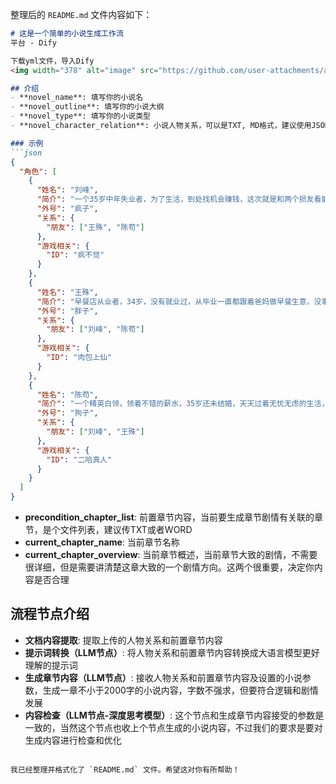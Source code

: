 整理后的 `README.md` 文件内容如下：

```markdown
# 这是一个简单的小说生成工作流
平台 - Dify

下载yml文件，导入Dify
<img width="378" alt="image" src="https://github.com/user-attachments/assets/b755366f-d493-48bb-9490-0c252f30ccc8" />

## 介绍
- **novel_name**: 填写你的小说名
- **novel_outline**: 填写你的小说大纲
- **novel_type**: 填写你的小说类型
- **novel_character_relation**: 小说人物关系，可以是TXT, MD格式，建议使用JSON格式

### 示例
```json
{
  "角色": [
    {
      "姓名": "刘峰",
      "简介": "一个35岁中年失业者，为了生活，到处找机会赚钱，这次就是和两个损友看能否在“仙界”这款游戏里找到来钱的路子",
      "外号": "疯子",
      "关系": {
        "朋友": ["王殊", "陈苟"]
      },
      "游戏相关": {
        "ID": "疯不觉"
      }
    },
    {
      "姓名": "王殊",
      "简介": "早餐店从业者，34岁，没有就业过，从毕业一直都跟着爸妈做早餐生意，没事就和疯子，狗子玩游戏",
      "外号": "胖子",
      "关系": {
        "朋友": ["刘峰", "陈苟"]
      },
      "游戏相关": {
        "ID": "肉包上仙"
      }
    },
    {
      "姓名": "陈苟",
      "简介": "一个精英白领，领着不错的薪水，35岁还未结婚，天天过着无忧无虑的生活，进游戏完全是为了找刺激",
      "外号": "狗子",
      "关系": {
        "朋友": ["刘峰", "王殊"]
      },
      "游戏相关": {
        "ID": "二哈真人"
      }
    }
  ]
}
```

- **precondition_chapter_list**: 前置章节内容，当前要生成章节剧情有关联的章节，是个文件列表，建议传TXT或者WORD
- **current_chapter_name**: 当前章节名称
- **current_chapter_overview**: 当前章节概述，当前章节大致的剧情，不需要很详细，但是需要讲清楚这章大致的一个剧情方向。这两个很重要，决定你内容是否合理

## 流程节点介绍
- **文档内容提取**: 提取上传的人物关系和前置章节内容
- **提示词转换（LLM节点）**: 将人物关系和前置章节内容转换成大语言模型更好理解的提示词
- **生成章节内容（LLM节点）**: 接收人物关系和前置章节内容及设置的小说参数，生成一章不小于2000字的小说内容，字数不强求，但要符合逻辑和剧情发展
- **内容检查（LLM节点-深度思考模型）**: 这个节点和生成章节内容接受的参数是一致的，当然这个节点也收上个节点生成的小说内容，不过我们的要求是要对生成内容进行检查和优化
```

我已经整理并格式化了 `README.md` 文件。希望这对你有所帮助！

